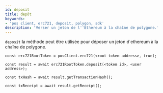 ```yaml
---
id: deposit
title: depôt
keywords:
- 'pos client, erc721, deposit, polygon, sdk'
description: 'Verser un jeton de l''Ethereum à la chaîne de polygone.'
---
```


`deposit` la méthode peut être utilisée pour déposer un jeton d'ethereum à la chaîne de polygone.

```
const erc721RootToken = posClient.erc721(<root token address>, true);

const result = await erc721RootToken.deposit(<token id>, <user address>);

const txHash = await result.getTransactionHash();

const txReceipt = await result.getReceipt();

```
